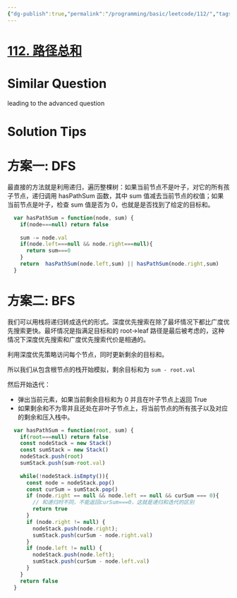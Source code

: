 ```yaml
---
{"dg-publish":true,"permalink":"/programming/basic/leetcode/112/","tags":["leetcode/tree/traverse/path"]}
---
```



# [112. 路径总和](https://leetcode.cn/problems/path-sum/)

# Similar Question

leading to the advanced question

# Solution Tips

# 方案一: DFS

最直接的方法就是利用递归，遍历整棵树：如果当前节点不是叶子，对它的所有孩子节点，递归调用 hasPathSum 函数，其中 sum 值减去当前节点的权值；如果当前节点是叶子，检查 sum 值是否为 0，也就是是否找到了给定的目标和。

```js
  var hasPathSum = function(node, sum) {
    if(node===null) return false
  
    sum -= node.val
    if(node.left===null && node.right===null){
      return sum===0
    }
    return  hasPathSum(node.left,sum) || hasPathSum(node.right,sum)
  }
```

# 方案二: BFS

我们可以用栈将递归转成迭代的形式。深度优先搜索在除了最坏情况下都比广度优先搜索更快。最坏情况是指满足目标和的 root->leaf 路径是最后被考虑的，这种情况下深度优先搜索和广度优先搜索代价是相通的。

利用深度优先策略访问每个节点，同时更新剩余的目标和。

所以我们从包含根节点的栈开始模拟，剩余目标和为 `sum - root.val`

然后开始迭代：

- 弹出当前元素，如果当前剩余目标和为 0 并且在叶子节点上返回 True
- 如果剩余和不为零并且还处在非叶子节点上，将当前节点的所有孩子以及对应的剩余和压入栈中。

```js
  var hasPathSum = function(root, sum) {
    if(root===null) return false
    const nodeStack = new Stack()
    const sumStack = new Stack()
    nodeStack.push(root)
    sumStack.push(sum-root.val)
  
    while(!nodeStack.isEmpty()){
      const node = nodeStack.pop()
      const curSum = sumStack.pop()
      if (node.right == null && node.left == null && curSum === 0){
        // 和递归时不同，不能返回curSum===0，这就是递归和迭代的区别
        return true
      }
      if (node.right != null) {
        nodeStack.push(node.right);
        sumStack.push(curSum - node.right.val)
      }
      if (node.left != null) {
        nodeStack.push(node.left);
        sumStack.push(curSum - node.left.val)
      }
    }
    return false
  }
  ```
